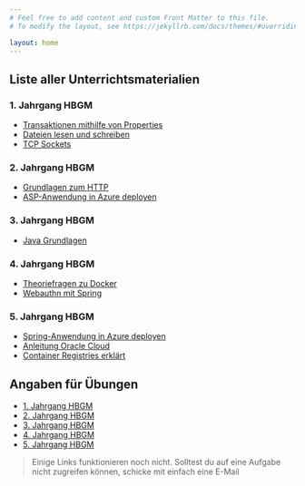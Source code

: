 ```yaml
---
# Feel free to add content and custom Front Matter to this file.
# To modify the layout, see https://jekyllrb.com/docs/themes/#overriding-theme-defaults

layout: home
---
```

<!-- Hello -->







## Liste aller Unterrichtsmaterialien

### 1. Jahrgang HBGM
- [Transaktionen mithilfe von Properties](/404.html)
- [Dateien lesen und schreiben](/404.html)
- [TCP Sockets](/404.html)

### 2. Jahrgang HBGM
- [Grundlagen zum HTTP](/TeachingMaterials/HTTPGrundlagen)
- [ASP-Anwendung in Azure deployen](/TeachingMaterials/AzureAnleitungASP)

### 3. Jahrgang HBGM
- [Java Grundlagen](/404.html)

### 4. Jahrgang HBGM
- [Theoriefragen zu Docker](/TeachingMaterials/DockerTheoriefragen)
- [Webauthn mit Spring](https://github.com/asaikali/webauthn-spring/tree/main)

### 5. Jahrgang HBGM
- [Spring-Anwendung in Azure deployen](/TeachingMaterials/AzureAnleitung)
- [Anleitung Oracle Cloud](/TeachingMaterials/OracleCloud)
- [Container Registries erklärt](/TeachingMaterials/DockerRegistry)


## Angaben für Übungen

- [1. Jahrgang HBGM](/Assignments/1XHBGM/Index)
- [2. Jahrgang HBGM](/Assignments/2XHBGM/Index)
- [3. Jahrgang HBGM](/Assignments/3XHBGM/Index)
- [4. Jahrgang HBGM](/Assignments/4XHBGM/Index)
- [5. Jahrgang HBGM](/Assignments/5XHBGM/Index)


> Einige Links funktionieren noch nicht. Solltest du auf eine Aufgabe nicht zugreifen können, schicke mit einfach eine E-Mail
